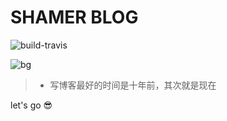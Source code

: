 # SHAMER BLOG
![build-travis](https://travis-ci.com/shamerKill/shamerKill.svg?branch=master)

![bg](https://raw.githubusercontent.com/shamerKill/shamerKill.github.io/master/assets/images/readme_bg.jpg)

> *  写博客最好的时间是十年前，其次就是现在

let's go :sunglasses: